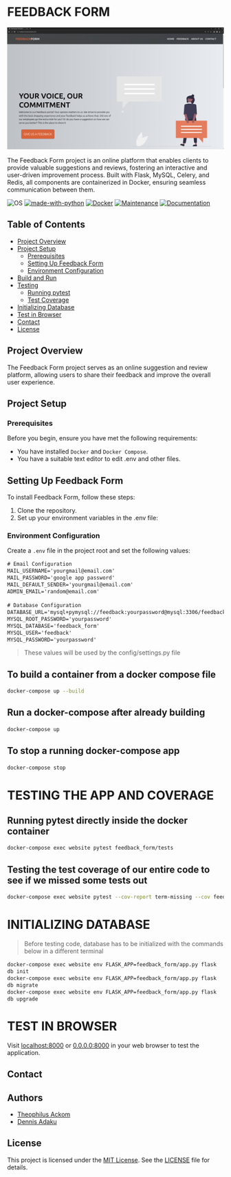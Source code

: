 # FEEDBACK FORM

<div>
  <p align="center">
    <img src="feedback_form/static/images/feedbackform.png" width="800"> 
  </p>
</div>

The Feedback Form project is an online platform that enables clients to provide valuable suggestions and reviews, fostering an interactive and user-driven improvement process. Built with Flask, MySQL, Celery, and Redis, all components are containerized in Docker, ensuring seamless communication between them.

![OS](https://img.shields.io/badge/OS-Linux-red?style=flat&logo=linux)
[![made-with-python](https://img.shields.io/badge/Made%20with-Python%203.8-1f425f.svg?logo=python)](https://www.python.org/)
[![Docker](https://img.shields.io/badge/Docker-available-green.svg?style=flat&logo=docker)](https://github.com/emalderson/ThePhish/tree/master/docker)
[![Maintenance](https://img.shields.io/badge/Maintained-yes-green.svg)](https://github.com/KafuiAdaku/FeedbackForm)
[![Documentation](https://img.shields.io/badge/Documentation-complete-green.svg?style=flat)](https://github.com/KafuiAdaku/FeedbackForm)

## Table of Contents

- [Project Overview](#project-overview)
- [Project Setup](#project-setup)
  - [Prerequisites](#prerequisites)
  - [Setting Up Feedback Form](#setting-up-feedback-form)
  - [Environment Configuration](#environment-configuration)
- [Build and Run](#build-and-run)
- [Testing](#testing)
  - [Running pytest](#running-pytest)
  - [Test Coverage](#test-coverage)
- [Initializing Database](#initializing-database)
- [Test in Browser](#test-in-browser)
- [Contact](#contact)
- [License](#license)

## Project Overview

The Feedback Form project serves as an online suggestion and review platform, allowing users to share their feedback and improve the overall user experience.

## Project Setup

### Prerequisites

Before you begin, ensure you have met the following requirements:

* You have installed `Docker` and `Docker Compose`.
* You have a suitable text editor to edit .env and other files.

## Setting Up Feedback Form

To install Feedback Form, follow these steps:

1. Clone the repository.
2. Set up your environment variables in the .env file:

### Environment Configuration

Create a `.env` file in the project root and set the following values:

```env
# Email Configuration
MAIL_USERNAME='yourgmail@email.com'
MAIL_PASSWORD='google app password'
MAIL_DEFAULT_SENDER='yourgmail@email.com'
ADMIN_EMAIL='random@email.com'

# Database Configuration
DATABASE_URL='mysql+pymysql://feedback:yourpassword@mysql:3306/feedback_form'
MYSQL_ROOT_PASSWORD='yourpassword'
MYSQL_DATABASE='feedback_form'
MYSQL_USER='feedback'
MYSQL_PASSWORD='yourpassword'
```
> These values will be used by the config/settings.py file


## To build a container from a docker compose file
```bash
docker-compose up --build
```

## Run a docker-compose after already building
```bash
docker-compose up
```

## To stop a running docker-compose app 
```bash
docker-compose stop
```

# TESTING THE APP AND COVERAGE

## Running pytest directly inside the docker container
```bash
docker-compose exec website pytest feedback_form/tests
```

## Testing the test coverage of our entire code to see if we missed some tests out
```bash
docker-compose exec website pytest --cov-report term-missing --cov feedback_form
```

# INITIALIZING DATABASE
> Before testing code, database has to be initialized with the commands below in a different terminal
```docker
docker-compose exec website env FLASK_APP=feedback_form/app.py flask db init
docker-compose exec website env FLASK_APP=feedback_form/app.py flask db migrate
docker-compose exec website env FLASK_APP=feedback_form/app.py flask db upgrade
```

# TEST IN BROWSER

Visit [localhost:8000](http://localhost:8000) or [0.0.0.0:8000](http://0.0.0.0:8000) in your web browser to test the application.


## Contact

## Authors

- [Theophilus Ackom](https://github.com/TeamKweku)
- [Dennis Adaku](https://github.com/KafuiAdaku)


## License

This project is licensed under the [MIT License](LICENSE). See the [LICENSE](LICENSE) file for details.

